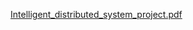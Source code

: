 [Intelligent_distributed_system_project.pdf](https://github.com/user-attachments/files/16848436/Intelligent_distributed_system_project.pdf)
